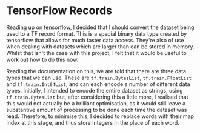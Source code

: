 # TensorFlow Records

Reading up on tensorflow, I decided that I should convert the dataset 
being used to a TF record format. This is a special binary data type 
created by tensorflow that allows for much faster data access. They're 
also of use when dealing with datasets which are larger than can be stored
in memory. Whilst that isn't the case with this project, I felt that
it would be useful to work out how to do this now.

Reading the documentation on this, we are told that there are three data types
that we can use. These are `tf.train.BytesList`, `tf.train.FloatList` and 
`tf.train.Int64List`, and can each encode a number of different data types.
Initially, I intended to encode the entire dataset as strings, using `tf.train.BytesList`
but, after considering this a little more, I realised that this would not actually
be a brilliant optimisation, as it would still leave a substantive amount of processing
to be done each time the dataset was read. Therefore, to minimise this, I decided to 
replace words with their map index at this stage, and thus store Integers in the place
of each word. 